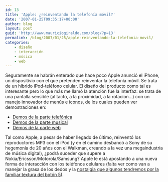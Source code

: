 ```yaml
---
id: 13
title: 'Apple: ¿reinventando la telefonía móvil?'
date: '2007-01-25T09:35:17+00:00'
author: blog
layout: post
guid: 'http://www.mauriciogiraldo.com/blog/?p=13'
permalink: /blog/2007/01/25/apple-reinventando-la-telefonia-movil/
categories:
    - diseño
    - interacción
    - música
    - web
---
```


Seguramente se habrán enterado que hace poco Apple anunció el iPhone, un dispositivio con el que pretenden reinventar la telefonía móvil. Se trata de un hí­brido iPod-teléfono celular. El diseño del producto como tal es interesante pero lo que más me llamó la atención fue la interfaz: se trata de una pantalla sensible (al tacto, a la proximidad, a la rotacion…) con un manejo innovador de menús e iconos, de los cuales pueden ver demostraciones en:

- [Demos de la parte telefónica](http://www.apple.com/iphone/phone/)
- [Demos de la parte musical](http://www.apple.com/iphone/ipod/)
- [Demos de la parte web](http://www.apple.com/iphone/internet/)

Tal como Apple, a pesar de haber llegado de último, reinventó los reproductores MP3 con el iPod (y en el camino desbancó a Sony de su hegemonía de 20 años con el Walkman, creando a la vez una megaindustria de música digital), ¿podrá suceder que supere a Nokia/Ericsson/Motorola/Samsung? Apple le está apostando a una nueva forma de interacción con los teléfonos celulares (falta ver como van a manejar la grasa de los dedos y la [nostalgia que algunos tendremos por la familiar textura del botón 5](http://www.37signals.com/svn/posts/188-iphone-not-touchy-feely "post en 37signals sobre el iPhone")).